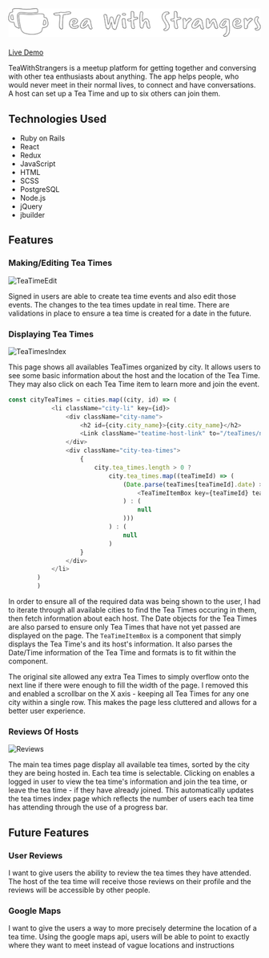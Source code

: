 ![main_logo](https://github.com/Arebiter/TeaWithStrangers/blob/main/app/assets/images/main_logo_out.png?raw=true)
---

[Live Demo](https://teawithstrangers-pd.herokuapp.com/#/)

TeaWithStrangers is a meetup platform for getting together and conversing with other tea enthusiasts about anything. The app helps people, who would never meet in their normal lives, to connect and have conversations. A host can set up a Tea Time and up to six others can join them. 

## Technologies Used

* Ruby on Rails
* React
* Redux
* JavaScript
* HTML
* SCSS
* PostgreSQL
* Node.js
* jQuery
* jbuilder

## Features

### Making/Editing Tea Times 
![TeaTimeEdit](https://user-images.githubusercontent.com/48140022/141437193-5c0c0864-eb51-412a-afd0-d9910d3b87b4.PNG)

Signed in users are able to create tea time events and also edit those events. The changes to the tea times update in real time. There are validations in place to ensure a tea time is created for a date in the future.   


### Displaying Tea Times
![TeaTimesIndex](https://user-images.githubusercontent.com/48140022/141437243-f095de5a-4cc8-479f-b50b-d7c486fc53a5.PNG)

This page shows all availables TeaTimes organized by city. It allows users to see some basic information about the host and the location of the Tea Time. They may also click on each Tea Time item to learn more and join the event.

```javascript
const cityTeaTimes = cities.map((city, id) => (
            <li className="city-li" key={id}>
                <div className="city-name">
                    <h2 id={city.city_name}>{city.city_name}</h2>
                    <Link className="teatime-host-link" to="/teaTimes/new">Host Tea Time</Link>
                </div>
                <div className="city-tea-times">
                    {
                        city.tea_times.length > 0 ?
                            city.tea_times.map((teaTimeId) => (
                                (Date.parse(teaTimes[teaTimeId].date) > Date.parse(today) ? (
                                    <TeaTimeItemBox key={teaTimeId} teaTime={teaTimes[teaTimeId]} host={users[teaTimes[teaTimeId].host_id]} />
                                ) : (
                                    null
                                )))
                            ) : (
                                null
                            )
                    }
                </div>
            </li>
        )
        )
```
In order to ensure all of the required data was being shown to the user, I had to iterate through all available cities to find the Tea Times occuring in them, then fetch information about each host. The Date objects for the Tea Times are also parsed to ensure only Tea Times that have not yet passed are displayed on the page. The `TeaTimeItemBox` is a component that simply displays the Tea Time's and its host's information. It also parses the Date/Time information of the Tea Time and formats is to fit within the component. 

The original site allowed any extra Tea Times to simply overflow onto the next line if there were enough to fill the width of the page. I removed this and enabled a scrollbar on the X axis - keeping all Tea Times for any one city within a single row. This makes the page less cluttered and allows for a better user experience.



### Reviews Of Hosts
![Reviews](https://user-images.githubusercontent.com/48140022/145286189-ab2479d5-4550-4490-b094-ca7bc34e0a62.png)

The main tea times page display all available tea times, sorted by the city they are being hosted in. Each tea time is selectable. Clicking on enables a logged in user to view the tea time's information and join the tea time, or leave the tea time - if they have already joined. This automatically updates the tea times index page which reflects the number of users each tea time has attending through the use of a progress bar. 




## Future Features
### User Reviews
I want to give users the ability to review the tea times they have attended. The host of the tea time will receive those reviews on their profile and the reviews will be accessible by other people. 

### Google Maps
I want to give the users a way to more precisely determine the location of a tea time. Using the google maps api, users will be able to point to exactly where they want to meet instead of vague locations and instructions


